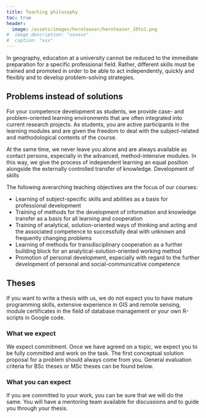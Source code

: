 ```yaml
---
title: Teaching philosophy
toc: true
header:
  image: /assets/images/heroteaser/heroteaser_10to1.png
#  image_description: "xxxxxx"
#  caption: "xxx"
---
```


In geography, education at a university cannot be reduced to the immediate preparation for a specific professional field. Rather, different skills must be trained and promoted in order to be able to act independently, quickly and flexibly and to develop problem-solving strategies.

<!--more-->


## Problems instead of solutions
For your competence development as students, we provide case- and problem-oriented learning environments that are often integrated into current research projects. As students, you are active participants in the learning modules and are given the freedom to deal with the subject-related and methodological contents of the course.

At the same time, we never leave you alone and are always available as contact persons, especially in the advanced, method-intensive modules. In this way, we give the process of independent learning an equal position alongside the externally controlled transfer of knowledge.
Development of skills

The following averarching teaching objectives are the focus of our courses:

* Learning of subject-specific skills and abilities as a basis for professional development
* Training of methods for the development of information and knowledge transfer as a basis for all learning and cooperation
* Training of analytical, solution-oriented ways of thinking and acting and the associated competence to successfully deal with unknown and frequently changing problems
* Learning of methods for transdisciplinary cooperation as a further building block for an analytical-solution-oriented working method
* Promotion of personal development, especially with regard to the further development of personal and social-communicative competence

## Theses
If you want to write a thesis with us, we do not expect you to have mature programming skills, extensive experience in GIS and remote sensing, module certificates in the field of database management or your own R-scripts in Google code.

### What we expect
We expect commitment. Once we have agreed on a topic, we expect you to be fully committed and work on the task. The first conceptual solution proposal for a problem should always come from you. General evaluation criteria for BSc theses or MSc theses can be found below.

### What you can expect
If you are committed to your work, you can be sure that we will do the same. You will have a mentoring team available for discussions and to guide you through your thesis.
